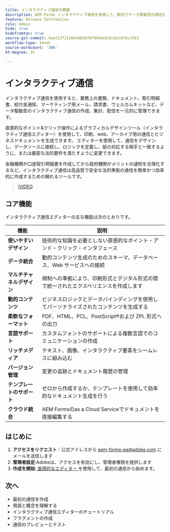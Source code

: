 ```yaml
---
title: インタラクティブ通信の概要
description: AEM Forms インタラクティブ通信を使用して、動的でデータ駆動型の通信を簡単に設計します
feature: Release Information
role: Admin
hide: true
hidefromtoc: true
source-git-commit: 4ae213f212864d83bf6f999de616c6e3376c3f63
workflow-type: tm+mt
source-wordcount: '306'
ht-degree: 3%

---
```



# インタラクティブ通信

インタラクティブ通信を使用すると、業務上の書簡、ドキュメント、取引明細書、給付金通知、マーケティング用メール、請求書、ウェルカムキットなど、データ駆動型のインタラクティブ通信の作成、集計、配信を一元的に管理できます。

直感的なポイント&amp;クリック操作によるグラフィカルデザインツール（インタラクティブ通信エディター）を使用して、印刷、web、アーカイブ用の通信とビジネスドキュメントを生成できます。 エディターを使用して、通信をデザインし、データソースに接続し、ロジックを定義し、紙の対応する相手と一致するように、または厳密な法的要件を満たすように変更できます。

金融機関が口座取引明細書を作成してから政府機関がメリットの通知を合理化するなど、インタラクティブ通信は高品質で安全な法的準拠の通信を簡単かつ効率的に作成するための頼れるツールです。

>[!VIDEO](https://video.tv.adobe.com/v/3444094/)

<!-- ![Interactive Communication Editor](/help/assets/ic-editor.png)

-->

## コア機能

インタラクティブ通信エディターの主な機能は次のとおりです。

| 機能 | 説明 |
|------------|-------------|
| **使いやすいデザイン** | 技術的な知識を必要としない直感的なポイント・アンド・クリック・インタフェース |
| **データ統合** | 動的コンテンツ生成のためのスキーマ、データベース、Web サービスへの接続 |
| **マルチチャネルデザイン** | 規制への準拠により、印刷形式とデジタル形式の間で統一されたエクスペリエンスを作成します |
| **動的コンテンツ** | ビジネスロジックとデータバインディングを使用してパーソナライズされたコンテンツを生成する |
| **柔軟なフォーマット** | PDF、HTML、PCL、PostScript®および ZPL 形式への出力 |
| **言語サポート** | カスタムフォントのサポートによる複数言語でのコミュニケーションの作成 |
| **リッチメディア** | テキスト、画像、インタラクティブ要素をシームレスに組み込む |
| **バージョン管理** | 変更の追跡とドキュメント履歴の管理 |
| **テンプレートのサポート** | ゼロから作成するか、テンプレートを使用して効率的なドキュメント生成を行う |
| **クラウド統合** | AEM Formsのas a Cloud Serviceでドキュメントを直接編集する |


## はじめに

1. **アクセスをリクエスト**：公式アドレスから [aem-forms-ea@adobe.com](mailto:aem-forms-ea@adobe.com) にメールを送信します
2. **管理者設定**:Adobeは、アクセスを有効にし、管理者権限を提供します
3. **作成を開始**:[ 直感的なエディター ](https://video.tv.adobe.com/v/3444094/) を使用して、最初の通信から始めます。



<!-- 


The Interactive Communication editor runs in any modern browser. It can be used to: 

* generate dynamic data-driven documents or correspondences and customized business documents or correspondences for print, web, or archival. 

* develop PDF documents for integration into existing workflows by binding communications to adaptive forms, XML schemas, XML sample files, databases, and web services. 

* integrate business data and render communications as a number of file types, including Adobe PDF, HTML, and printing for PCL, Adobe PostScript&reg; and Zebra (ZPL) printers.

* create interactive data capture applications by leading users through a series of visually appealing and streamlined panels, improving usability and reducing data entry errors.

## Key Features of the editor 

* **User-Friendly Interface**: The Interactive Communication editor features a point-and-click design tool that is easy to use, allowing designers to create professional communications without extensive technical knowledge.

* **Design Flexibility**: Users can design communications that match both paper and digital formats, ensuring consistency and compliance with legislative requirements.

* **Data Integration**: The tool seamlessly connects communication fields to various data sources, including XML schemas, sample files, databases, and web services.

* **Logic Definition**: Designers can define intricate logic within their communications, enhancing functionality and interactivity. 

* **Communication Creation**: Create a communication from scratch or from a template, offering flexibility and efficiency in document generation.

* **Rich Media Integration**: Add text, images, and art to your communications, creating visually appealing and engaging communication.

* **Seamless Editing**: Edit your communication documents saved in AEM Forms as a Cloud Service, ensuring easy access and continuous updates.

* **Change Tracking**: Track and review changes, maintaining a clear record of document modifications and ensuring version control.


![Output Formats and Usages](/help/assets/interactive-communication.png){align="center"}

## Usage across AEM Forms

Documents, templates, or designs created in Interactive Communication editor offer several key applications:

| **Usage**                                      | **Description**                                                                 |
|-------------------------------------------------|---------------------------------------------------------------------------------|
| PDF Document or Correspondence Creation                          | Used to generate PDF documents or correspondence for various business needs.                      |
| Document of Record Templates                   | Serves as custom templates for Documents of Record.                    |
| AEM Forms Communication APIs                   | Used as a template for various AEM Forms Communication APIs for seamless integration and automation. |


## Onboarding

The Interactive Communication editor is available for free to AEM Forms as a Cloud Service customers. You can write to mailto:aem-forms-ea@adobe.com from your official address to request access.

Adobe enables access for your organization and provide required privileges to the person designated as administrator in your organization. 

## Supported languages 

You can use the editor to create communication in languages of your choice. You can also use custom fonts in a communication. 


<!-- Communications that are created in Interactive Communication Editor can be merged with business data and rendered as a number of file types, including Adobe PDF, HTML, and printing for PCL, Adobe PostScript&reg; and Zebra (ZPL) printers.

Communication author can fill fields of a communication to personalize it for a reciever and print it, or print and fill the communication by hand. 

Communication developers can also use Interactive Communication Editor to create applications that generate dynamic, data-driven documents and produce customized business documents for print, web, or archival. 

Using communication designs, developers can create, interactive data capture applications by leading users through a series of visually appealing and streamlined panels, improving usability and reducing data entry errors. 

You can also build and maintain data capture solutions that read from, validate against, and add to corporate data sources. 

With Interactive Communication, you can integrate PDF documents into existing workflows by binding forms to XML schemas, XML sample files, databases, and web services. Forms and documents that are created in Designer can be merged with business data and rendered as a number of file types, including Adobe PDF, HTML, and printing for PCL, Adobe PostScript&reg; and Zebra (ZPL) printers. -->

## 次へ

* 最初の通信を作成
* 用語と概念を理解する
* インタラクティブ通信エディターのチュートリアル
* フラグメントの作成
* 通信のプレビューとテスト

